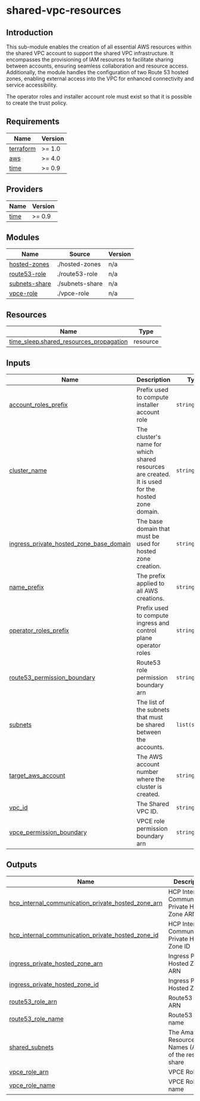 # shared-vpc-resources

## Introduction

This sub-module enables the creation of all essential AWS resources within the shared VPC account to support the shared VPC infrastructure. It encompasses the provisioning of IAM resources to facilitate sharing between accounts, ensuring seamless collaboration and resource access. Additionally, the module handles the configuration of two Route 53 hosted zones, enabling external access into the VPC for enhanced connectivity and service accessibility.

The operator roles and installer account role must exist so that it is possible to create the trust policy.

<!-- BEGIN_AUTOMATED_TF_DOCS_BLOCK -->
## Requirements

| Name | Version |
|------|---------|
| <a name="requirement_terraform"></a> [terraform](#requirement\_terraform) | >= 1.0 |
| <a name="requirement_aws"></a> [aws](#requirement\_aws) | >= 4.0 |
| <a name="requirement_time"></a> [time](#requirement\_time) | >= 0.9 |

## Providers

| Name | Version |
|------|---------|
| <a name="provider_time"></a> [time](#provider\_time) | >= 0.9 |

## Modules

| Name | Source | Version |
|------|--------|---------|
| <a name="module_hosted-zones"></a> [hosted-zones](#module\_hosted-zones) | ./hosted-zones | n/a |
| <a name="module_route53-role"></a> [route53-role](#module\_route53-role) | ./route53-role | n/a |
| <a name="module_subnets-share"></a> [subnets-share](#module\_subnets-share) | ./subnets-share | n/a |
| <a name="module_vpce-role"></a> [vpce-role](#module\_vpce-role) | ./vpce-role | n/a |

## Resources

| Name | Type |
|------|------|
| [time_sleep.shared_resources_propagation](https://registry.terraform.io/providers/hashicorp/time/latest/docs/resources/sleep) | resource |

## Inputs

| Name | Description | Type | Default | Required |
|------|-------------|------|---------|:--------:|
| <a name="input_account_roles_prefix"></a> [account\_roles\_prefix](#input\_account\_roles\_prefix) | Prefix used to compute installer account role | `string` | n/a | yes |
| <a name="input_cluster_name"></a> [cluster\_name](#input\_cluster\_name) | The cluster's name for which shared resources are created. It is used for the hosted zone domain. | `string` | n/a | yes |
| <a name="input_ingress_private_hosted_zone_base_domain"></a> [ingress\_private\_hosted\_zone\_base\_domain](#input\_ingress\_private\_hosted\_zone\_base\_domain) | The base domain that must be used for hosted zone creation. | `string` | n/a | yes |
| <a name="input_name_prefix"></a> [name\_prefix](#input\_name\_prefix) | The prefix applied to all AWS creations. | `string` | n/a | yes |
| <a name="input_operator_roles_prefix"></a> [operator\_roles\_prefix](#input\_operator\_roles\_prefix) | Prefix used to compute ingress and control plane operator roles | `string` | n/a | yes |
| <a name="input_route53_permission_boundary"></a> [route53\_permission\_boundary](#input\_route53\_permission\_boundary) | Route53 role permission boundary arn | `string` | `null` | no |
| <a name="input_subnets"></a> [subnets](#input\_subnets) | The list of the subnets that must be shared between the accounts. | `list(string)` | n/a | yes |
| <a name="input_target_aws_account"></a> [target\_aws\_account](#input\_target\_aws\_account) | The AWS account number where the cluster is created. | `string` | n/a | yes |
| <a name="input_vpc_id"></a> [vpc\_id](#input\_vpc\_id) | The Shared VPC ID. | `string` | n/a | yes |
| <a name="input_vpce_permission_boundary"></a> [vpce\_permission\_boundary](#input\_vpce\_permission\_boundary) | VPCE role permission boundary arn | `string` | `null` | no |

## Outputs

| Name | Description |
|------|-------------|
| <a name="output_hcp_internal_communication_private_hosted_zone_arn"></a> [hcp\_internal\_communication\_private\_hosted\_zone\_arn](#output\_hcp\_internal\_communication\_private\_hosted\_zone\_arn) | HCP Internal Communication Private Hosted Zone ARN |
| <a name="output_hcp_internal_communication_private_hosted_zone_id"></a> [hcp\_internal\_communication\_private\_hosted\_zone\_id](#output\_hcp\_internal\_communication\_private\_hosted\_zone\_id) | HCP Internal Communication Private Hosted Zone ID |
| <a name="output_ingress_private_hosted_zone_arn"></a> [ingress\_private\_hosted\_zone\_arn](#output\_ingress\_private\_hosted\_zone\_arn) | Ingress Private Hosted Zone ARN |
| <a name="output_ingress_private_hosted_zone_id"></a> [ingress\_private\_hosted\_zone\_id](#output\_ingress\_private\_hosted\_zone\_id) | Ingress Private Hosted Zone ID |
| <a name="output_route53_role_arn"></a> [route53\_role\_arn](#output\_route53\_role\_arn) | Route53 Role ARN |
| <a name="output_route53_role_name"></a> [route53\_role\_name](#output\_route53\_role\_name) | Route53 Role name |
| <a name="output_shared_subnets"></a> [shared\_subnets](#output\_shared\_subnets) | The Amazon Resource Names (ARN) of the resource share |
| <a name="output_vpce_role_arn"></a> [vpce\_role\_arn](#output\_vpce\_role\_arn) | VPCE Role ARN |
| <a name="output_vpce_role_name"></a> [vpce\_role\_name](#output\_vpce\_role\_name) | VPCE Role name |
<!-- END_AUTOMATED_TF_DOCS_BLOCK -->
